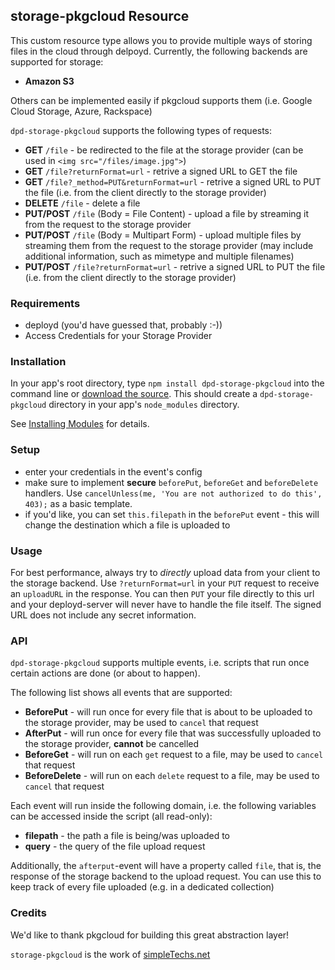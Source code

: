 ## storage-pkgcloud Resource

This custom resource type allows you to provide multiple ways of storing files in the cloud through delpoyd.
Currently, the following backends are supported for storage:

* **Amazon S3**

Others can be implemented easily if pkgcloud supports them (i.e. Google Cloud Storage, Azure, Rackspace)

`dpd-storage-pkgcloud` supports the following types of requests:

* **GET** `/file` - be redirected to the file at the storage provider (can be used in `<img src="/files/image.jpg">`)
* **GET** `/file?returnFormat=url` - retrive a signed URL to GET the file
* **GET** `/file?_method=PUT&returnFormat=url` - retrive a signed URL to PUT the file (i.e. from the client directly to the storage provider)
* **DELETE** `/file` - delete a file
* **PUT/POST** `/file` (Body = File Content) - upload a file by streaming it from the request to the storage provider
* **PUT/POST** `/file` (Body = Multipart Form) - upload multiple files by streaming them from the request to the storage provider (may include additional information, such as mimetype and multiple filenames)
* **PUT/POST** `/file?returnFormat=url` - retrive a signed URL to PUT the file (i.e. from the client directly to the storage provider)

### Requirements

* deployd (you'd have guessed that, probably :-))
* Access Credentials for your Storage Provider

### Installation

In your app's root directory, type `npm install dpd-storage-pkgcloud` into the command line or [download the source](https://bitbucket.org/simpletechs/dpd-storage-pkgcloud). This should create a `dpd-storage-pkgcloud` directory in your app's `node_modules` directory.

See [Installing Modules](http://docs.deployd.com/docs/using-modules/installing-modules.md) for details.

### Setup

* enter your credentials in the event's config
* make sure to implement **secure** `beforePut`, `beforeGet` and `beforeDelete` handlers. Use `cancelUnless(me, 'You are not authorized to do this', 403);` as a basic template.
* if you'd like, you can set `this.filepath` in the `beforePut` event - this will change the destination which a file is uploaded to

### Usage

For best performance, always try to *directly* upload data from your client to the storage backend. Use `?returnFormat=url` in your `PUT` request to receive an `uploadURL` in the response.
You can then `PUT` your file directly to this url and your deployd-server will never have to handle the file itself.
The signed URL does not include any secret information.

### API

`dpd-storage-pkgcloud` supports multiple events, i.e. scripts that run once certain actions are done (or about to happen). 

The following list shows all events that are supported:

* **BeforePut** - will run once for every file that is about to be uploaded to the storage provider, may be used to `cancel` that request
* **AfterPut** - will run once for every file that was successfully uploaded to the storage provider, **cannot** be cancelled
* **BeforeGet** - will run on each `get` request to a file, may be used to `cancel` that request
* **BeforeDelete** - will run on each `delete` request to a file, may be used to `cancel` that request

Each event will run inside the following domain, i.e. the following variables can be accessed inside the script (all read-only):

* **filepath** - the path a file is being/was uploaded to
* **query** - the query of the file upload request

Additionally, the `afterput`-event will have a property called `file`, that is, the response of the storage backend to the upload request.
You can use this to keep track of every file uploaded (e.g. in a dedicated collection)

### Credits

We'd like to thank pkgcloud for building this great abstraction layer!

`storage-pkgcloud` is the work of [simpleTechs.net](https://www.simpletechs.net)